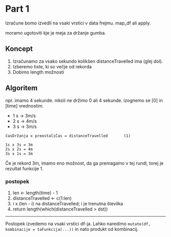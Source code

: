 # Part 1

Izračune bomo izvedli na vsaki vrstici v data frejmu. map_df ali apply.

moramo ugotoviti kje je meja za držanje gumba.

## Koncept

1. Izračunamo za vsako sekundo kolikšen distanceTravelled ima (glej dol).
2. Izberemo tiste, ki so večje od rekorda
3. Dobimo length možnosti

## Algoritem

npr. imamo 4 sekunde. nikoli ne držimo 0 ali 4 sekunde.
izognemo se [0] in [time] vrednostim.

- 1 s -> 3m/s
- 2 s -> 4m/s
- 3 s -> 3m/s

```
časDržanja x preostaliČas = distanceTravelled       (1)
```
```
1s x 3s = 3m
2s x 2s = 4m
3s x 1s = 3m
```

Če je rekord 3m, imamo eno možnost, da ga premagamo v tej rundi, torej je rezultat funkcije 1.

### postopek

1. len <- length(time) - 1
2. distanceTravelled <- c(1:len)
3. i x (len - i) na distanceTravelled; i je trenutna številka
4. return length(which(distanceTravelled > dst))

---

Postopek izvedemo na vsaki vrstici df-ja. Lahko naredimo `mutate(df, kombinacije = taFunkcija(...))` in nato produkt od kombinacij.

